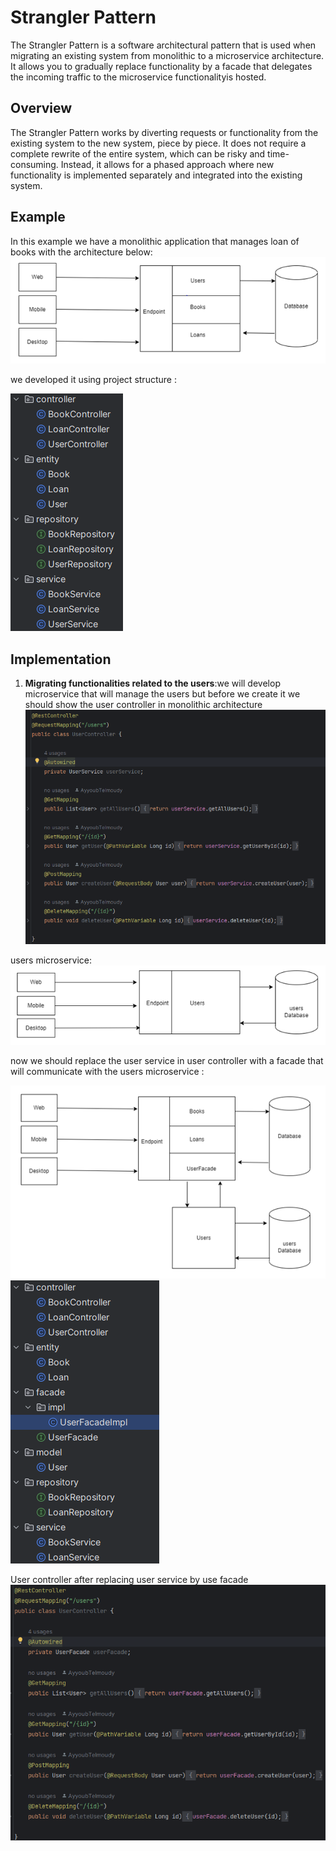 # Strangler Pattern

The Strangler Pattern is a software architectural pattern that is used when migrating an existing system from monolithic to a microservice architecture. It allows you to gradually replace functionality by a facade that delegates the incoming traffic to the microservice functionalityis hosted.

## Overview

The Strangler Pattern works by diverting requests or functionality from the existing system to the new system, piece by piece. It does not require a complete rewrite of the entire system, which can be risky and time-consuming. Instead, it allows for a phased approach where new functionality is implemented separately and integrated into the existing system.

## Example
In this example we have a monolithic application that manages loan of books with the architecture below:
 ![CHEESE!](assets/mono_architecture.PNG)
 
 we developed it using project structure : 
 
 ![CHEESE!](assets/monolithic_project_architecture.PNG)
 
 ## Implementation
 1. **Migrating functionalities related to the users**:we will develop microservice that will manage the users but before we create it we should show the user controller in monolithic architecture 
  ![CHEESE!](assets/user_controller.PNG)
  
  users microservice: 
  ![CHEESE!](assets/users_microservice.PNG)
  
  now we should replace the user service in user controller with a facade that will communicate with the users microservice :
  
  ![CHEESE!](assets/user_facade.PNG)
  ![CHEESE!](assets/remove_user_service.PNG)
  
  User controller after replacing user service by use facade
  ![CHEESE!](assets/replace_user_service.PNG)
 
 
 
